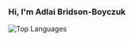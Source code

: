 ### Hi, I'm Adlai Bridson-Boyczuk

![Top Languages](https://github-readme-stats.vercel.app/api/top-langs/?username=boyczuk&layout=compact)

<!--
**boyczuk/boyczuk** is a ✨ _special_ ✨ repository because its `README.md` (this file) appears on your GitHub profile.

Here are some ideas to get you started:

- 🔭 I’m currently working on ...
- 🌱 I’m currently learning ...
- 👯 I’m looking to collaborate on ...
- 🤔 I’m looking for help with ...
- 💬 Ask me about ...
- 📫 How to reach me: ...
- 😄 Pronouns: ...
- ⚡ Fun fact: ...
-->
